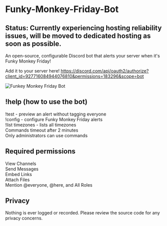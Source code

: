 # Funky-Monkey-Friday-Bot 
## Status: Currently experiencing hosting reliability issues, will be moved to dedicated hosting as soon as possible.

An open-source, configurable Discord bot that alerts your server when it's Funky Monkey Friday!  

Add it to your server here! https://discord.com/api/oauth2/authorize?client_id=927716084944076810&permissions=183296&scope=bot

![Funkey Monkey Friday Bot](https://user-images.githubusercontent.com/19520329/148521703-a8c1fdb6-7352-4579-aca1-e60f80ffe477.png)  

## !help (how to use the bot)  
!test - preview an alert without tagging everyone  
!config - configure Funky Monkey Friday alerts  
!list timezones - lists all timezones  
Commands timeout after 2 minutes  
Only administrators can use commands  

## Required permissions
View Channels  
Send Messages  
Embed Links  
Attach Files  
Mention @everyone, @here, and All Roles  

## Privacy
Nothing is ever logged or recorded. Please review the source code for any privacy concerns.  

